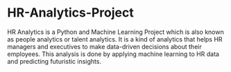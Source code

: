 # HR-Analytics-Project
HR Analytics is a Python and Machine Learning Project which is also known as people analytics or talent analytics.
It is a kind of analytics that helps HR managers and executives to make data-driven decisions about their employees.
This analysis is done by applying machine learning to HR data and predicting futuristic insights.

